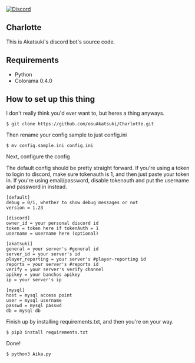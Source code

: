[![Discord](https://discordapp.com/api/guilds/365406575893938177/widget.png?style=shield)](https://discord.gg/5cBtMPW)

## Charlotte

This is Akatsuki's discord bot's source code.

## Requirements
- Python
- Colorama 0.4.0

## How to set up this thing
I don't really think you'd ever want to, but heres a thing anyways.
```
$ git clone https://github.com/osuAkatsuki/Charlotte.git
```
Then rename your config sample to just config.ini
```
$ mv config.sample.ini config.ini
```
Next, configure the config

The default config should be pretty straight forward. If you're using a token to login to discord, make sure tokenauth is 1, and then just paste your token in. If you're using email/password, disable tokenauth and put the username and password in instead.
```
[default]
debug = 0/1, whether to show debug messages or not
version = 1.23

[discord]
owner_id = your personal discord id
token = token here if tokenAuth = 1
username = username here (optional)

[akatsuki]
general = your server's #general id
server_id = your server's id
player_reporting = your server's #player-reporting id
reports = your server's #reports id
verify = your server's verify channel
apikey = your banchos apikey
ip = your server's ip

[mysql]
host = mysql access point
user = mysql username
passwd = mysql passwd
db = mysql db
```
Finish up by installing requirements.txt, and then you're on your way.
```
$ pip3 install requirements.txt
```
Done!
```
$ python3 Aika.py
```
